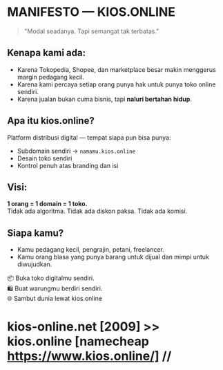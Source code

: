 # MANIFESTO — KIOS.ONLINE

> "Modal seadanya. Tapi semangat tak terbatas."

## Kenapa kami ada:
- Karena Tokopedia, Shopee, dan marketplace besar makin menggerus margin pedagang kecil.
- Karena kami percaya setiap orang punya hak untuk punya toko online sendiri.
- Karena jualan bukan cuma bisnis, tapi **naluri bertahan hidup**.

## Apa itu kios.online?
Platform distribusi digital — tempat siapa pun bisa punya:
- Subdomain sendiri → `namamu.kios.online`
- Desain toko sendiri
- Kontrol penuh atas branding dan isi

## Visi:
**1 orang = 1 domain = 1 toko.**  
Tidak ada algoritma. Tidak ada diskon paksa. Tidak ada komisi.

## Siapa kamu?
- Kamu pedagang kecil, pengrajin, petani, freelancer.
- Kamu orang biasa yang punya barang untuk dijual dan mimpi untuk diwujudkan.

📦 Buka toko digitalmu sendiri.  
🛍️ Buat warungmu berdiri sendiri.  
🌐 Sambut dunia lewat kios.online

# kios-online.net [2009] >> kios.online [namecheap https://www.kios.online/] //
